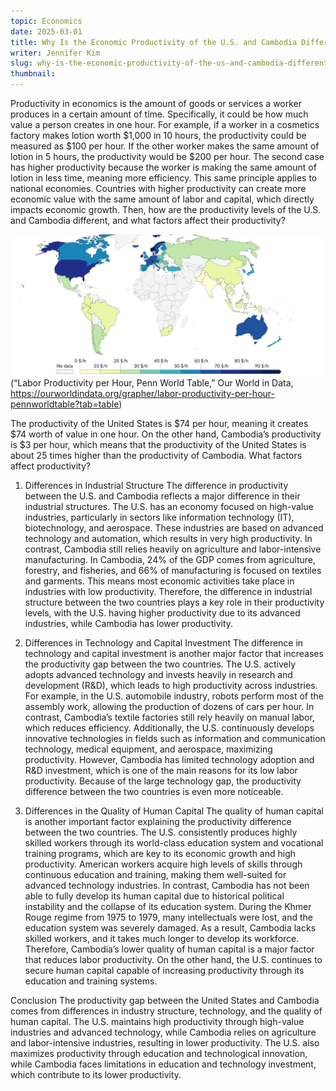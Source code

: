 ```yaml
---
topic: Economics
date: 2025-03-01
title: Why Is the Economic Productivity of the U.S. and Cambodia Different?
writer: Jennifer Kim
slug: why-is-the-economic-productivity-of-the-us-and-cambodia-different
thumbnail: 
---
```

Productivity in economics is the amount of goods or services a worker produces in a certain amount of time. Specifically, it could be how much value a person creates in one hour. For example, if a worker in a cosmetics factory makes lotion worth $1,000 in 10 hours, the productivity could be measured as $100 per hour. If the other worker makes the same amount of lotion in 5 hours, the productivity would be $200 per hour. The second case has higher productivity because the worker is making the same amount of lotion in less time, meaning more efficiency. This same principle applies to national economies. Countries with higher productivity can create more economic value with the same amount of labor and capital, which directly impacts economic growth. Then, how are the productivity levels of the U.S. and Cambodia different, and what factors affect their productivity?

![](../images/articles/labor_productivity_map.png)
(“Labor Productivity per Hour, Penn World Table,” Our World in Data,
https://ourworldindata.org/grapher/labor-productivity-per-hour-pennworldtable?tab=table)

The productivity of the United States is $74 per hour, meaning it creates $74 worth of value in one hour. On the other hand, Cambodia’s productivity is $3 per hour, which means that the productivity of the United States is about 25 times higher than the productivity of Cambodia. What factors affect productivity?

1. Differences in Industrial Structure
The difference in productivity between the U.S. and Cambodia reflects a major difference in their industrial structures. The U.S. has an economy focused on high-value industries, particularly in sectors like information technology (IT), biotechnology, and aerospace. These industries are based on advanced technology and automation, which results in very high productivity. In contrast, Cambodia still relies heavily on agriculture and labor-intensive manufacturing. In Cambodia, 24% of the GDP comes from agriculture, forestry, and fisheries, and 66% of manufacturing is focused on textiles and garments. This means most economic activities take place in industries with low productivity. Therefore, the difference in industrial structure between the two countries plays a key role in their productivity levels, with the U.S. having higher productivity due to its advanced industries, while Cambodia has lower productivity.

2. Differences in Technology and Capital Investment
The difference in technology and capital investment is another major factor that increases the productivity gap between the two countries. The U.S. actively adopts advanced technology and invests heavily in research and development (R&D), which leads to high productivity across industries. For example, in the U.S. automobile industry, robots perform most of the assembly work, allowing the production of dozens of cars per hour. In contrast, Cambodia’s textile factories still rely heavily on manual labor, which reduces efficiency. Additionally, the U.S. continuously develops innovative technologies in fields such as information and communication technology, medical equipment, and aerospace, maximizing productivity. However, Cambodia has limited technology adoption and R&D investment, which is one of the main reasons for its low labor productivity. Because of the large technology gap, the productivity difference between the two countries is even more noticeable.


3. Differences in the Quality of Human Capital
The quality of human capital is another important factor explaining the productivity difference between the two countries. The U.S. consistently produces highly skilled workers through its world-class education system and vocational training programs, which are key to its economic growth and high productivity. American workers acquire high levels of skills through continuous education and training, making them well-suited for advanced technology industries. In contrast, Cambodia has not been able to fully develop its human capital due to historical political instability and the collapse of its education system. During the Khmer Rouge regime from 1975 to 1979, many intellectuals were lost, and the education system was severely damaged. As a result, Cambodia lacks skilled workers, and it takes much longer to develop its workforce. Therefore, Cambodia’s lower quality of human capital is a major factor that reduces labor productivity. On the other hand, the U.S. continues to secure human capital capable of increasing productivity through its education and training systems.

Conclusion
The productivity gap between the United States and Cambodia comes from differences in industry structure, technology, and the quality of human capital. The U.S. maintains high productivity through high-value industries and advanced technology, while Cambodia relies on agriculture and labor-intensive industries, resulting in lower productivity. The U.S. also maximizes productivity through education and technological innovation, while Cambodia faces limitations in education and technology investment, which contribute to its lower productivity.
